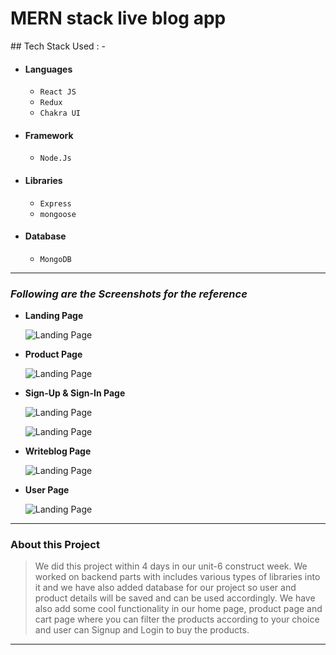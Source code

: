 <h1>MERN stack live blog app</h1>
## Tech Stack Used : -

- #### Languages
  - `React JS`
  - `Redux`
  - `Chakra UI`
- #### Framework
  - `Node.Js`
- #### Libraries
  - `Express`
  - `mongoose`
- #### Database
  - `MongoDB`
  

---

### _Following are the Screenshots for the reference_

- **Landing Page**

  ![Landing Page](https://i.postimg.cc/Fzz2VbJ8/homeblog.png)

- **Product Page**

  ![Landing Page](https://i.postimg.cc/nL22GzsL/Screenshot-911.png)

- **Sign-Up & Sign-In Page**

  ![Landing Page](https://i.postimg.cc/8C8f8tpd/blogblog-login.png)
  
    ![Landing Page](https://i.postimg.cc/8C8f8tpd/blogblog-login.png)


- **Writeblog Page**

  ![Landing Page](https://i.postimg.cc/JntZQtPt/blogblogadd.png)

- **User Page**

  ![Landing Page](https://i.postimg.cc/9XbhVFhg/blogbloguser.png)

---

### About this Project

> We did this project within 4 days in our unit-6 construct week. We worked on backend parts with includes various types of libraries into it and we have also added database for our project so user and product details will be saved and can be used accordingly. We have also add some cool functionality in our home page, product page and cart page where you can filter the products according to your choice and user can Signup and Login to buy the products.

---
